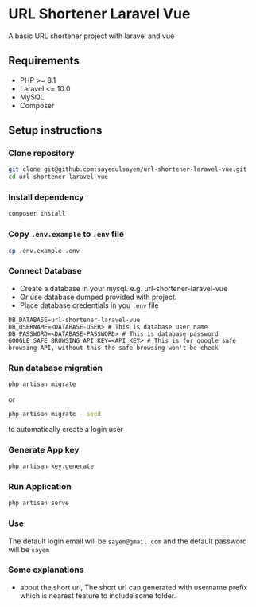 # URL Shortener Laravel Vue
A basic URL shortener project with laravel and vue

## Requirements
- PHP >= 8.1
- Laravel <= 10.0
- MySQL
- Composer

## Setup instructions
### Clone repository
```bash
git clone git@github.com:sayedulsayem/url-shortener-laravel-vue.git
cd url-shortener-laravel-vue
```
### Install dependency
```bash
composer install
```
### Copy `.env.example` to `.env` file
```bash
cp .env.example .env
```
### Connect Database
- Create a database in your mysql. e.g. url-shortener-laravel-vue
- Or use database dumped provided with project.
- Place database credentials in you `.env` file
```env
DB_DATABASE=url-shortener-laravel-vue
DB_USERNAME=<DATABASE-USER> # This is database user name
DB_PASSWORD=<DATABASE-PASSWORD> # This is database password
GOOGLE_SAFE_BROWSING_API_KEY=<API_KEY> # This is for google safe browsing API, without this the safe browsing won't be check
```
### Run database migration
```bash
php artisan migrate
```
or
```bash
php artisan migrate --seed
```
to automatically create a login user
### Generate App key
```bash
php artisan key:generate
```
### Run Application
```bash
php artisan serve
```

### Use
The default login email will be `sayem@gmail.com`
and the default password will be `sayem`

### Some explanations
- about the short url, The short url can generated with username prefix which is nearest feature to include some folder.